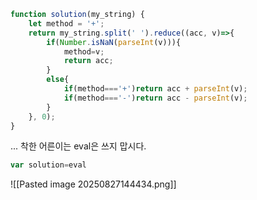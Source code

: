 ```js
function solution(my_string) {
    let method = '+';
    return my_string.split(' ').reduce((acc, v)=>{
        if(Number.isNaN(parseInt(v))){
            method=v;
            return acc;
        }
        else{
            if(method==='+')return acc + parseInt(v);
            if(method==='-')return acc - parseInt(v);
        }
    }, 0);
}
```


...
착한 어른이는 eval은 쓰지 맙시다.
```js
var solution=eval
```



![[Pasted image 20250827144434.png]]